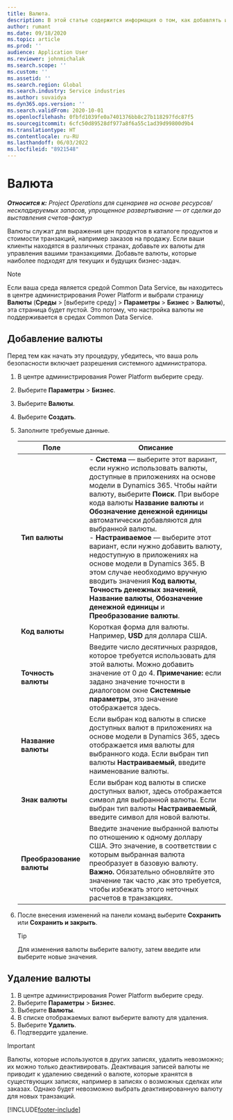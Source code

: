 ```yaml
---
title: Валюта.
description: В этой статье содержится информация о том, как добавлять и удалять типы валют в Project Operations.
author: rumant
ms.date: 09/18/2020
ms.topic: article
ms.prod: ''
audience: Application User
ms.reviewer: johnmichalak
ms.search.scope: ''
ms.custom: ''
ms.assetid: ''
ms.search.region: Global
ms.search.industry: Service industries
ms.author: suvaidya
ms.dyn365.ops.version: ''
ms.search.validFrom: 2020-10-01
ms.openlocfilehash: 0fbfd1039fe0a7401376bb8c27b118297fdc87f5
ms.sourcegitcommit: 6cfc50d89528df977a8f6a55c1ad39d99800d9b4
ms.translationtype: HT
ms.contentlocale: ru-RU
ms.lasthandoff: 06/03/2022
ms.locfileid: "8921548"
---
```

# <a name="currency"></a>Валюта

_**Относится к:** Project Operations для сценариев на основе ресурсов/нескладируемых запасов, упрощенное развертывание — от сделки до выставления счетов-фактур_



Валюты служат для выражения цен продуктов в каталоге продуктов и стоимости транзакций, например заказов на продажу. Если ваши клиенты находятся в различных странах, добавьте их валюты для управления вашими транзакциями. Добавьте валюты, которые наиболее подходят для текущих и будущих бизнес-задач.  

> [!NOTE]
> Если ваша среда является средой Common Data Service, вы находитесь в центре администрирования Power Platform и выбрали страницу **Валюты** (**Среды** > [выберите среду] > **Параметры** > **Бизнес** > **Валюты**), эта страница будет пустой. Это потому, что настройка валюты не поддерживается в средах Common Data Service.

## <a name="add-a-currency"></a>Добавление валюты  
Перед тем как начать эту процедуру, убедитесь, что ваша роль безопасности включает разрешения системного администратора. 

1. В центре администрирования Power Platform выберите среду. 
2. Выберите **Параметры** > **Бизнес**.
3. Выберите **Валюты**.  
4. Выберите **Создать**.  
5. Заполните требуемые данные.  


   |          Поле          |                                                                                                                                                                                                                                                                                                                                                                            Описание                                                                                                                                                                                                                                                                                                                                                                            |
   |-------------------------|-------------------------------------------------------------------------------------------------------------------------------------------------------------------------------------------------------------------------------------------------------------------------------------------------------------------------------------------------------------------------------------------------------------------------------------------------------------------------------------------------------------------------------------------------------------------------------------------------------------------------------------------------------------------------------------------------------------------------------------------------------------------|
   |    **Тип валюты**    | - **Система** — выберите этот вариант, если нужно использовать валюты, доступные в приложениях на основе модели в Dynamics 365. Чтобы найти валюту, выберите **Поиск**. При выборе кода валюты **Название валюты** и **Обозначение денежной единицы** автоматически добавляются для выбранной валюты.<br />- **Настраиваемое** — выберите этот вариант, если нужно добавить валюту, недоступную в приложениях на основе модели в Dynamics 365. В этом случае необходимо вручную вводить значения **Код валюты**, **Точность денежных значений**, **Название валюты**, **Обозначение денежной единицы** и **Преобразование валюты**. |
   |    **Код валюты**    |                                                                                                                                                                                                                                                                                                                                            Короткая форма для валюты. Например, **USD** для доллара США.                                                                                                                                                                                                                                                                                                                                            |
   | **Точность валюты**  |                                                                                                                                                                                  Введите число десятичных разрядов, которое требуется использовать для этой валюты.  Можно добавить значение от 0 до 4. **Примечание:** если задано значение точности в диалоговом окне **Системные параметры**, это значение отображается здесь.                                                                                                                                                                                  |
   |    **Название валюты**    |                                                                                                                                                                                                                                         Если выбран код валюты в списке доступных валют в приложениях на основе модели в Dynamics 365, здесь отображается имя валюты для выбранного кода. Если выбран тип валюты **Настраиваемый**, введите наименование валюты.                                                                                                                                                                                                                                          |
   |   **Знак валюты**   |                                                                                                                                                                                                                                                                      Если выбран код валюты в списке доступных валют, здесь отображается символ для выбранной валюты. Если выбран тип валюты **Настраиваемый**, введите символ для новой валюты.                                                                                                                                                                                                                                                                       |
   | **Преобразование валюты** |                                                                                                                                                                                                                                     Введите значение выбранной валюты по отношению к одному доллару США. Это значение, в соответствии с которым выбранная валюта преобразует в базовую валюту. **Важно.** Обязательно обновляйте это значение так часто ,как это требуется, чтобы избежать этого неточных расчетов в транзакциях.                                                                                                                                                                                                                                      |


6. После внесения изменений на панели команд выберите **Сохранить** или **Сохранить и закрыть**.  

   > [!TIP]
   >  Для изменения валюты выберите валюту, затем введите или выберите новые значения.  

## <a name="delete-a-currency"></a>Удаление валюты  

1. В центре администрирования Power Platform выберите среду. 
2. Выберите **Параметры** > **Бизнес**.
3. Выберите **Валюты**.  
4. В списке отображаемых валют выберите валюту для удаления.  
5. Выберите **Удалить**.  
6. Подтвердите удаление.  

> [!IMPORTANT]
>  Валюты, которые используются в других записях, удалить невозможно; их можно только деактивировать. Деактивация записей валюты не приводит к удалению сведений о валюте, которые хранятся в существующих записях, например в записях о возможных сделках или заказах. Однако будет невозможно выбрать деактивированную валюту для новых транзакций.  


[!INCLUDE[footer-include](../includes/footer-banner.md)]